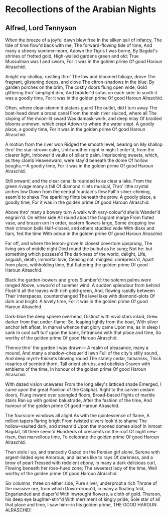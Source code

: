 # Recollections of the Arabian Nights
## Alfred, Lord Tennyson
When the breeze of a joyful dawn blew free
In the silken sail of infancy,
The tide of time flow'd back with me,
The forward-flowing tide of time;
And many a sheeny summer-morn,
Adown the Tigris I was borne,
By Bagdat's shrines of fretted gold,
High-walled gardens green and old;
True Mussulman was I and sworn,
For it was in the golden prime
Of good Haroun Alraschid.

Anight my shallop, rustling thro'
The low and bloomed foliage, drove
The fragrant, glistening deeps, and clove
The citron-shadows in the blue:
By garden porches on the brim,
The costly doors flung open wide,
Gold glittering thro' lamplight dim,
And broider'd sofas on each side:
In sooth it was a goodly time,
For it was in the golden prime
Of good Haroun Alraschid.

Often, where clear-stemm'd platans guard
The outlet, did I turn away
The boat-head down a broad canal
From the main river sluiced, where all
The sloping of the moon-lit sward
Was damask-work, and deep inlay
Of braided blooms unmown, which crept
Adown to where the water slept.
A goodly place, a goodly time,
For it was in the golden prime
Of good Haroun Alraschid.

A motion from the river won
Ridged the smooth level, bearing on
My shallop thro' the star-strown calm,
Until another night in night
I enter'd, from the clearer light,
Imbower'd vaults of pillar'd palm,
Imprisoning sweets, which, as they clomb
Heavenward, were stay'd beneath the dome
Of hollow boughs.—A goodly time,
For it was in the golden prime
Of good Haroun Alraschid.

Still onward; and the clear canal
Is rounded to as clear a lake.
From the green rivage many a fall
Of diamond rillets musical,
Thro' little crystal arches low
Down from the central fountain's flow
Fall'n silver-chiming, seem'd to shake
The sparkling flints beneath the prow.
A goodly place, a goodly time,
For it was in the golden prime
Of good Haroun Alraschid.

Above thro' many a bowery turn
A walk with vary-colour'd shells
Wander'd engrain'd. On either side
All round about the fragrant marge
From fluted vase, and brazen urn
In order, eastern flowers large,
Some dropping low their crimson bells
Half-closed, and others studded wide
With disks and tiars, fed the time
With odour in the golden prime
Of good Haroun Alraschid.

Far off, and where the lemon-grove
In closest coverture upsprung,
The living airs of middle night
Died round the bulbul as he sung;
Not he: but something which possess'd
The darkness of the world, delight,
Life, anguish, death, immortal love,
Ceasing not, mingled, unrepress'd,
Apart from place, withholding time,
But flattering the golden prime
Of good Haroun Alraschid.

Black the garden-bowers and grots
Slumber'd: the solemn palms were ranged
Above, unwoo'd of summer wind:
A sudden splendour from behind
Flush'd all the leaves with rich gold-green,
And, flowing rapidly between
Their interspaces, counterchanged
The level lake with diamond-plots
Of dark and bright. A lovely time,
For it was in the golden prime
Of good Haroun Alraschid.

Dark-blue the deep sphere overhead,
Distinct with vivid stars inlaid,
Grew darker from that under-flame:
So, leaping lightly from the boat,
With silver anchor left afloat,
In marvel whence that glory came
Upon me, as in sleep I sank
In cool soft turf upon the bank,
Entranced with that place and time,
So worthy of the golden prime
Of good Haroun Alraschid.

Thence thro' the garden I was drawn—
A realm of pleasance, many a mound,
And many a shadow-chequer'd lawn
Full of the city's stilly sound,
And deep myrrh-thickets blowing round
The stately cedar, tamarisks,
Thick rosaries of scented thorn,
Tall orient shrubs, and obelisks
Graven with emblems of the time,
In honour of the golden prime
Of good Haroun Alraschid.

With dazed vision unawares
From the long alley's latticed shade
Emerged, I came upon the great
Pavilion of the Caliphat.
Right to the carven cedarn doors,
Flung inward over spangled floors,
Broad-based flights of marble stairs
Ran up with golden balustrade,
After the fashion of the time,
And humour of the golden prime
Of good Haroun Alraschid.

The fourscore windows all alight
As with the quintessence of flame,
A million tapers flaring bright
From twisted silvers look'd to shame
The hollow-vaulted dark, and stream'd
Upon the mooned domes aloof
In inmost Bagdat, till there seem'd
Hundreds of crescents on the roof
Of night new-risen, that marvellous time,
To celebrate the golden prime
Of good Haroun Alraschid.

Then stole I up, and trancedly
Gazed on the Persian girl alone,
Serene with argent-lidded eyes
Amorous, and lashes like to rays
Of darkness, and a brow of pearl
Tressed with redolent ebony,
In many a dark delicious curl,
Flowing beneath her rose-hued zone;
The sweetest lady of the time,
Well worthy of the golden prime
Of good Haroun Alraschid.

Six columns, three on either side,
Pure silver, underpropt a rich
Throne of the massive ore, from which
Down-droop'd, in many a floating fold,
Engarlanded and diaper'd
With inwrought flowers, a cloth of gold.
Thereon, his deep eye laughter-stirr'd
With merriment of kingly pride,
Sole star of all that place and time,
I saw him—in his golden prime,
THE GOOD HAROUN ALRASCHID!